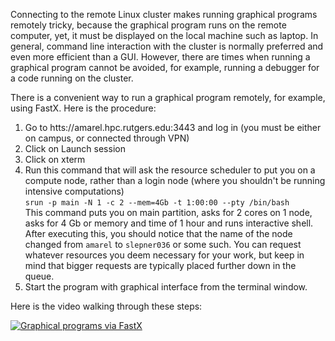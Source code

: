 Connecting to the remote Linux cluster makes running graphical programs remotely tricky, because the graphical program runs on the remote computer, yet, it must be displayed on the local machine such as laptop. In general, command line interaction with the cluster is normally preferred and even more efficient than a GUI. However, there are times when running a graphical program cannot be avoided, for example, running a debugger for a code running on the cluster. 

There is a convenient way to run a graphical program remotely, for example, using FastX. Here is the procedure: 

1. Go to htts://amarel.hpc.rutgers.edu:3443  and log in (you must be either on campus, or connected through VPN)
2. Click on Launch session
3. Click on xterm
4. Run this command that will ask the resource scheduler to put you on a compute node, rather than a login node (where you shouldn't be running intensive computations)  
```srun -p main -N 1 -c 2 --mem=4Gb -t 1:00:00 --pty /bin/bash```  
This command puts you on main partition, asks for 2 cores on 1 node, asks for 4 Gb or memory and time of 1 hour and runs interactive shell. After executing this, you should notice that the name of the node changed from `amarel` to `slepner036` or some such. You can request whatever resources you deem necessary for your work, but keep in mind that bigger requests are typically placed further down in the queue. 
5. Start the program with graphical interface from the terminal window.

Here is the video walking through these steps: 

[![Graphical programs via FastX](http://img.youtube.com/vi/2LaGZtOv8Lc/0.jpg)](https://www.youtube.com/watch?v=8UQHLO85rlQ)



